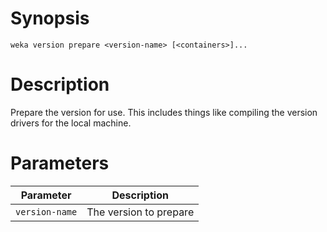# Synopsis

```weka version prepare <version-name> [<containers>]...```

# Description

Prepare the version for use. This includes things like compiling the version drivers for the local machine.

# Parameters

| Parameter | Description |
| --------- | ----------- |
| `version-name` | The version to prepare |
